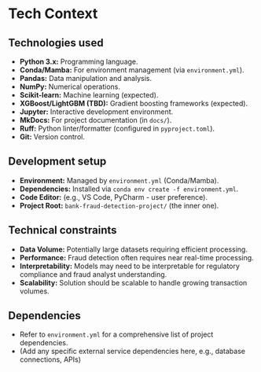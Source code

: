 # Tech Context

## Technologies used

*   **Python 3.x:** Programming language.
*   **Conda/Mamba:** For environment management (via `environment.yml`).
*   **Pandas:** Data manipulation and analysis.
*   **NumPy:** Numerical operations.
*   **Scikit-learn:** Machine learning (expected).
*   **XGBoost/LightGBM (TBD):** Gradient boosting frameworks (expected).
*   **Jupyter:** Interactive development environment.
*   **MkDocs:** For project documentation (in `docs/`).
*   **Ruff:** Python linter/formatter (configured in `pyproject.toml`).
*   **Git:** Version control.

## Development setup

*   **Environment:** Managed by `environment.yml` (Conda/Mamba).
*   **Dependencies:** Installed via `conda env create -f environment.yml`.
*   **Code Editor:** (e.g., VS Code, PyCharm - user preference).
*   **Project Root:** `bank-fraud-detection-project/` (the inner one).

## Technical constraints

*   **Data Volume:** Potentially large datasets requiring efficient processing.
*   **Performance:** Fraud detection often requires near real-time processing.
*   **Interpretability:** Models may need to be interpretable for regulatory compliance and fraud analyst understanding.
*   **Scalability:** Solution should be scalable to handle growing transaction volumes.

## Dependencies

*   Refer to `environment.yml` for a comprehensive list of project dependencies.
*   (Add any specific external service dependencies here, e.g., database connections, APIs)

